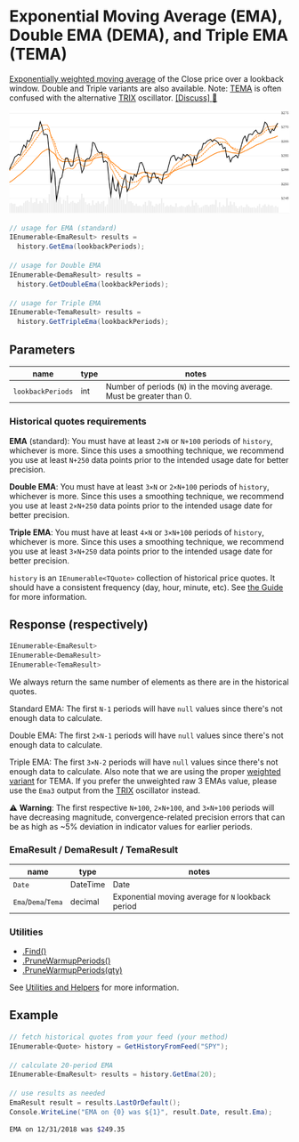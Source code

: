 # Exponential Moving Average (EMA), Double EMA (DEMA), and Triple EMA (TEMA)

[Exponentially weighted moving average](https://en.wikipedia.org/wiki/Moving_average#Exponential_moving_average) of the Close price over a lookback window.  Double and Triple variants are also available.  Note: [TEMA](https://en.wikipedia.org/wiki/Triple_exponential_moving_average) is often confused with the alternative [TRIX](../Trix/README.md) oscillator.
[[Discuss] :speech_balloon:](https://github.com/DaveSkender/Stock.Indicators/discussions/256 "Community discussion about this indicator")

![image](chart.png)

```csharp
// usage for EMA (standard)
IEnumerable<EmaResult> results =
  history.GetEma(lookbackPeriods);

// usage for Double EMA
IEnumerable<DemaResult> results =
  history.GetDoubleEma(lookbackPeriods);

// usage for Triple EMA
IEnumerable<TemaResult> results =
  history.GetTripleEma(lookbackPeriods);
```

## Parameters

| name | type | notes
| -- |-- |--
| `lookbackPeriods` | int | Number of periods (`N`) in the moving average.  Must be greater than 0.

### Historical quotes requirements

**EMA** (standard): You must have at least `2×N` or `N+100` periods of `history`, whichever is more.  Since this uses a smoothing technique, we recommend you use at least `N+250` data points prior to the intended usage date for better precision.

**Double EMA**: You must have at least `3×N` or `2×N+100` periods of `history`, whichever is more.  Since this uses a smoothing technique, we recommend you use at least `2×N+250` data points prior to the intended usage date for better precision.

**Triple EMA**: You must have at least `4×N` or `3×N+100` periods of `history`, whichever is more.  Since this uses a smoothing technique, we recommend you use at least `3×N+250` data points prior to the intended usage date for better precision.

`history` is an `IEnumerable<TQuote>` collection of historical price quotes.  It should have a consistent frequency (day, hour, minute, etc).  See [the Guide](../../docs/GUIDE.md) for more information.

## Response (respectively)

```csharp
IEnumerable<EmaResult>
IEnumerable<DemaResult>
IEnumerable<TemaResult>
```

We always return the same number of elements as there are in the historical quotes.

Standard EMA: The first `N-1` periods will have `null` values since there's not enough data to calculate.

Double EMA: The first `2×N-1` periods will have `null` values since there's not enough data to calculate.

Triple EMA: The first `3×N-2` periods will have `null` values since there's not enough data to calculate.  Also note that we are using the proper [weighted variant](https://en.wikipedia.org/wiki/Triple_exponential_moving_average) for TEMA.  If you prefer the unweighted raw 3 EMAs value, please use the `Ema3` output from the [TRIX](../Trix/README.md) oscillator instead.

:warning: **Warning**: The first respective `N+100`, `2×N+100`, and `3×N+100` periods will have decreasing magnitude, convergence-related precision errors that can be as high as ~5% deviation in indicator values for earlier periods.

### EmaResult / DemaResult / TemaResult

| name | type | notes
| -- |-- |--
| `Date` | DateTime | Date
| `Ema`/`Dema`/`Tema` | decimal | Exponential moving average for `N` lookback period

### Utilities

- [.Find()](../../docs/UTILITIES.md#find-indicator-result-by-date)
- [.PruneWarmupPeriods()](../../docs/UTILITIES.md#prune-warmup-periods)
- [.PruneWarmupPeriods(qty)](../../docs/UTILITIES.md#prune-warmup-periods)

See [Utilities and Helpers](../../docs/UTILITIES.md#content) for more information.

## Example

```csharp
// fetch historical quotes from your feed (your method)
IEnumerable<Quote> history = GetHistoryFromFeed("SPY");

// calculate 20-period EMA
IEnumerable<EmaResult> results = history.GetEma(20);

// use results as needed
EmaResult result = results.LastOrDefault();
Console.WriteLine("EMA on {0} was ${1}", result.Date, result.Ema);
```

```bash
EMA on 12/31/2018 was $249.35
```
